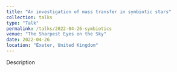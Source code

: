 ```yaml
---
title: "An investigation of mass transfer in symbiotic stars"
collection: talks
type: "Talk"
permalink: /talks/2022-04-26-symbiotics
venue: "The Sharpest Eyes on the Sky"
date: 2022-04-26
location: "Exeter, United Kingdom"
---
```


Description
